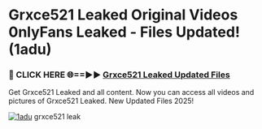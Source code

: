 # Grxce521 Leaked Original Videos 0nlyFans Leaked - Files Updated! (1adu)

<h3>🔴 CLICK HERE 🌐==►► <a href="https://tinyurl.com/ms9xzufz" rel="nofollow">Grxce521 Leaked Updated Files</a></h3>

Get Grxce521 Leaked and all content. Now you can access all videos and pictures of Grxce521 Leaked. New Updated Files 2025!

[![1adu](https://i.imgur.com/ppqm5kG.gif)](https://tinyurl.com/ms9xzufz)
grxce521 leak